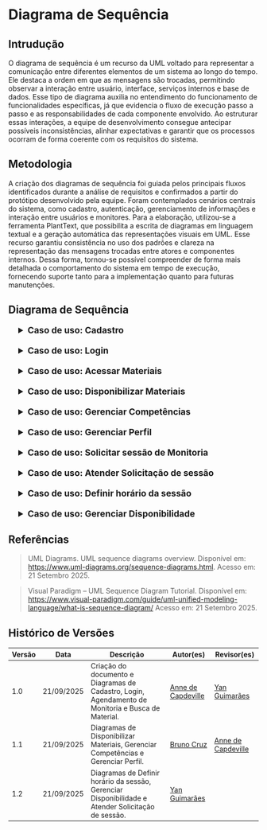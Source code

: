 # Diagrama de Sequência

## Intrudução

O diagrama de sequência é um recurso da UML voltado para representar a comunicação entre diferentes elementos de um sistema ao longo do tempo. Ele destaca a ordem em que as mensagens são trocadas, permitindo observar a interação entre usuário, interface, serviços internos e base de dados. Esse tipo de diagrama auxilia no entendimento do funcionamento de funcionalidades específicas, já que evidencia o fluxo de execução passo a passo e as responsabilidades de cada componente envolvido. Ao estruturar essas interações, a equipe de desenvolvimento consegue antecipar possíveis inconsistências, alinhar expectativas e garantir que os processos ocorram de forma coerente com os requisitos do sistema.

## Metodologia

A criação dos diagramas de sequência foi guiada pelos principais fluxos identificados durante a análise de requisitos e confirmados a partir do protótipo desenvolvido pela equipe. Foram contemplados cenários centrais do sistema, como cadastro, autenticação, gerenciamento de informações e interação entre usuários e monitores. Para a elaboração, utilizou-se a ferramenta PlantText, que possibilita a escrita de diagramas em linguagem textual e a geração automática das representações visuais em UML. Esse recurso garantiu consistência no uso dos padrões e clareza na representação das mensagens trocadas entre atores e componentes internos. Dessa forma, tornou-se possível compreender de forma mais detalhada o comportamento do sistema em tempo de execução, fornecendo suporte tanto para a implementação quanto para futuras manutenções.

## Diagrama de Sequência

<div style="margin-left: 20px;">
<details style="margin-bottom: 20px;">
  <summary style="font-size: 1.1rem;"><strong>Caso de uso: Cadastro</strong></summary>
  <font size="2"><p style="text-align: center"><b>Figura 1:</b> Diagrama de Sequência - Cadastro</p></font>
  <div style="text-align: center">

![Diagrama de Sequência- Cadastro](../imagens/DiagramaSequenciaCadastro.png)

  </div>
  <font size="2"><p style="text-align: center"><b>Autor:</b> Anne de Capdeville, 2025.</p></font>
</details>
</div>
<div style="margin-left: 20px;">
<details style="margin-bottom: 20px;">
  <summary style="font-size: 1.1rem;"><strong>Caso de uso: Login</strong></summary>
  <font size="2"><p style="text-align: center"><b>Figura 2:</b> Diagrama de Sequência - Login</p></font>
  <div style="text-align: center">

![Diagrama de Sequência- Login](../imagens/DiagramaSequenciaLogin.png)

  </div>
  <font size="2"><p style="text-align: center"><b>Autor:</b> Anne de Capdeville, 2025.</p></font>
</details>
</div>

<div style="margin-left: 20px;">
<details style="margin-bottom: 20px;">
  <summary style="font-size: 1.1rem;"><strong>Caso de uso: Acessar Materiais</strong></summary>
  <font size="2"><p style="text-align: center"><b>Figura 4:</b> Diagrama de Sequência - Acessar Materiais</p></font>
  <div style="text-align: center">

![Diagrama de Sequência- Acessar Materiais](../imagens/diagramaSequenciaAcessarMateriais.jpg)

  </div>
  <font size="2"><p style="text-align: center"><b>Autor:</b> Anne de Capdeville, 2025.</p></font>
</details>
</div>

<div style="margin-left: 20px;">
<details style="margin-bottom: 20px;">
  <summary style="font-size: 1.1rem;"><strong>Caso de uso: Disponibilizar Materiais</strong></summary>
  <font size="2"><p style="text-align: center"><b>Figura 5:</b> Diagrama de Sequência - Disponibilizar Materiais</p></font>
  <div style="text-align: center">

![Diagrama de Sequência - Disponibilizar Materiais](../imagens/diagramaSequenciaDisponibilizarMateriais.png)

  </div>
  <font size="2"><p style="text-align: center"><b>Autor:</b> Bruno Cruz, 2025.</p></font>
</details>
</div>

<div style="margin-left: 20px;">
<details style="margin-bottom: 20px;">
  <summary style="font-size: 1.1rem;"><strong>Caso de uso: Gerenciar Competências</strong></summary>
  <font size="2"><p style="text-align: center"><b>Figura 6:</b> Diagrama de Sequência - Gerenciar Competências</p></font>
  <div style="text-align: center">

![Diagrama de Sequência- Gerenciar Competências](../imagens/diagramaSequenciaGerenciarCompetencias.png)

  </div>
  <font size="2"><p style="text-align: center"><b>Autor:</b> Bruno Cruz, 2025.</p></font>
</details>
</div>

<div style="margin-left: 20px;">
<details style="margin-bottom: 20px;">
  <summary style="font-size: 1.1rem;"><strong>Caso de uso: Gerenciar Perfil</strong></summary>
  <font size="2"><p style="text-align: center"><b>Figura 7:</b> Diagrama de Sequência - Gerenciar Perfil</p></font>
  <div style="text-align: center">

![Diagrama de Sequência- Gerenciar Perfil](../imagens/diagramaSequenciaGerenciarPerfil.png)

  </div>
  <font size="2"><p style="text-align: center"><b>Autor:</b> Bruno Cruz, 2025.</p></font>
</details>
</div>

<div style="margin-left: 20px;">
<details style="margin-bottom: 20px;">
  <summary style="font-size: 1.1rem;"><strong>Caso de uso: Solicitar sessão de Monitoria</strong></summary>
  <font size="2"><p style="text-align: center"><b>Figura 3:</b> Diagrama de Sequência - Solicitar sessão de Monitoria</p></font>
  <div style="text-align: center">

![Diagrama de Sequência- Solicitar sessão de Monitoria](../imagens/DiagramaSequenciaSolicitarSessao.png)

  </div>
  <font size="2"><p style="text-align: center"><b>Autor:</b> Anne de Capdeville, 2025.</p></font>
</details>
</div>

<div style="margin-left: 20px;">
<details style="margin-bottom: 20px;">
  <summary style="font-size: 1.1rem;"><strong>Caso de uso: Atender Solicitação de sessão</strong></summary>
  <font size="2"><p style="text-align: center"><b>Figura 8:</b> Diagrama de Sequência - Atender Solicitação de sessão</p></font>
  <div style="text-align: center">

![Diagrama de Sequência- Atender Solicitação de sessão](../imagens/diagramaSequencia_atender-solicita.png)

  </div>
  <font size="2"><p style="text-align: center"><b>Autor:</b> Yan Guimarães, 2025.</p></font>
</details>
</div>

<div style="margin-left: 20px;">
<details style="margin-bottom: 20px;">
  <summary style="font-size: 1.1rem;"><strong>Caso de uso: Definir horário da sessão</strong></summary>
  <font size="2"><p style="text-align: center"><b>Figura 9:</b> Diagrama de Sequência - Definir horário da sessão</p></font>
  <div style="text-align: center">

![Diagrama de Sequência- Definir horário da sessão](../imagens/diagramaSequencia_horario-sessao.png)

  </div>
  <font size="2"><p style="text-align: center"><b>Autor:</b> Yan Guimarães, 2025.</p></font>
</details>
</div>

<div style="margin-left: 20px;">
<details style="margin-bottom: 20px;">
  <summary style="font-size: 1.1rem;"><strong>Caso de uso: Gerenciar Disponibilidade</strong></summary>
  <font size="2"><p style="text-align: center"><b>Figura 10:</b> Diagrama de Sequência - Gerenciar Disponibilidade</p></font>
  <div style="text-align: center">

![Diagrama de Sequência- Gerenciar Disponibilidade](../imagens/diagramaSequencia-gerenciar-disponibilidade.png)

  </div>
  <font size="2"><p style="text-align: center"><b>Autor:</b> Yan Guimarães, 2025.</p></font>
</details>
</div>

## Referências

> UML Diagrams. UML sequence diagrams overview. Disponível em: https://www.uml-diagrams.org/sequence-diagrams.html. Acesso em: 21 Setembro 2025.

> Visual Paradigm – UML Sequence Diagram Tutorial. Disponível em: https://www.visual-paradigm.com/guide/uml-unified-modeling-language/what-is-sequence-diagram/ Acesso em: 21 Setembro 2025.


## Histórico de Versões

| Versão | Data       | Descrição                                                                                          | Autor(es)                                          | Revisor(es)                                        |
| ------ | ---------- | -------------------------------------------------------------------------------------------------- | -------------------------------------------------- | -------------------------------------------------- |
| 1.0    | 21/09/2025 | Criação do documento e Diagramas de Cadastro, Login, Agendamento de Monitoria e Busca de Material. | [Anne de Capdeville](https://github.com/nanecapde) | [Yan Guimarães](https://github.com/yanzin00) |
| 1.1    | 21/09/2025 | Diagramas de Disponibilizar Materiais, Gerenciar Competências e Gerenciar Perfil.                  | [Bruno Cruz](https://github.com/brunocrzz)         | [Anne de Capdeville](https://github.com/nanecapde) |
| 1.2    | 21/09/2025 | Diagramas de Definir horário da sessão, Gerenciar Disponibilidade e Atender Solicitação de sessão. | [Yan Guimarães](https://github.com/yanzin00)        | |